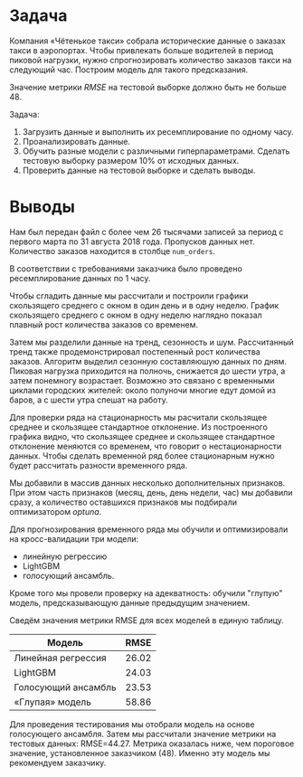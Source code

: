 # Задача

Компания «Чётенькое такси» собрала исторические данные о заказах такси в аэропортах. Чтобы привлекать больше водителей в период пиковой нагрузки, нужно спрогнозировать количество заказов такси на следующий час. Построим модель для такого предсказания.

Значение метрики *RMSE* на тестовой выборке должно быть не больше 48.

Задача:

1. Загрузить данные и выполнить их ресемплирование по одному часу.
2. Проанализировать данные.
3. Обучить разные модели с различными гиперпараметрами. Сделать тестовую выборку размером 10% от исходных данных.
4. Проверить данные на тестовой выборке и сделать выводы.

# Выводы

Нам был передан файл с более чем 26 тысячами записей за период с первого марта по 31 августа 2018 года. Пропусков данных нет. Количество заказов находится в столбце `num_orders`.

В соответствии с требованиями заказчика было проведено ресемплирование данных по 1 часу.

Чтобы сгладить данные мы рассчитали и построили графики скользящего среднего с окном в один день и в одну неделю. График скользящего среднего с окном в одну неделю наглядно показал плавный рост количества заказов со временем.

Затем мы разделили данные на тренд, сезонность и шум. Рассчитанный тренд также продемонстрировал постепенный рост количества заказов. Алгоритм выделил сезонную составляюшую данных по дням. Пиковая нагрузка приходится на полночь, снижается до шести утра, а затем понемногу возрастает. Возможно это связано с временными циклами городских жителей: около полуночи многие едут домой из баров, а с шести утра спешат на работу.

Для проверки ряда на стационарность мы расчитали скользящее среднее и скользящее стандартное отклонение. Из построенного графика видно, что скользящее среднее и скользящее стандартное отклонение меняются со временем, что говорит о нестационарности данных. Чтобы сделать временной ряд более стационарным нужно будет рассчитать разности временного ряда.

Мы добавили в массив данных несколько дополнительных признаков. При этом часть признаков (месяц, день, день недели, час) мы добавили сразу, а количество оставшихся признаков мы подбирали оптимизатором *optuna*.

Для прогнозирования временного ряда мы обучили и оптимизировали на кросс-валидации три модели:
* линейную регрессию
* LightGBM
* голосующий ансамбль.

Кроме того мы провели проверку на адекватность: обучили "глупую" модель, предсказывающую данные предыдущим значением.

Сведём значения метрики RMSE для всех моделей в единую таблицу.

| Модель         | RMSE     |
|--------------|-----------|
| Линейная регрессия | 26.02      |
| LightGBM      | 24.03  |
| Голосующий ансамбль      | 23.53  |
| «Глупая» модель      | 58.86  |

Для проведения тестирования мы отобрали модель на основе голосующего ансамбля. Затем мы рассчитали значение метрики на тестовых данных: RMSE=44.27. Метрика оказалась ниже, чем пороговое значение, установленное заказчиком (48). Именно эту модель мы рекомендуем заказчику.
